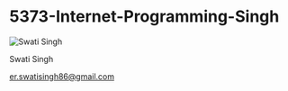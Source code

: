 # 5373-Internet-Programming-Singh

![Swati Singh](https://cloud.githubusercontent.com/assets/25285435/22185448/5830e2fc-e0ab-11e6-80be-48cec798cd74.jpeg)

Swati Singh

er.swatisingh86@gmail.com
